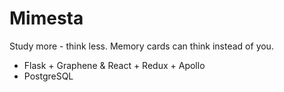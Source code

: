 # Mimesta
Study more - think less. Memory cards can think instead of you.

- Flask + Graphene & React + Redux + Apollo
- PostgreSQL
